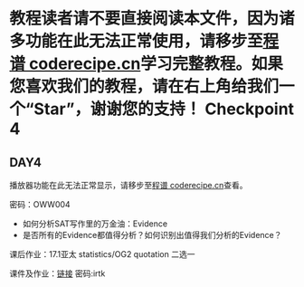 <notice>教程读者请不要直接阅读本文件，因为诸多功能在此无法正常使用，请移步至[程谱 coderecipe.cn](https://coderecipe.cn/learn/10)学习完整教程。如果您喜欢我们的教程，请在右上角给我们一个“Star”，谢谢您的支持！</notice>
Checkpoint 4
======

DAY4
-----
<cr type="player" parameters="XMzg1MzQ0NTg5Mg=="><notice>播放器功能在此无法正常显示，请移步至[程谱 coderecipe.cn](https://coderecipe.cn/learn/1)查看。</notice></cr>

密码：OWW004

- 如何分析SAT写作里的万金油：Evidence
- 是否所有的Evidence都值得分析？如何识别出值得我们分析的Evidence？

课后作业：17.1亚太 statistics/OG2 quotation 二选一

课件及作业：[链接](https://pan.baidu.com/s/1q_rS8JtZ_SQ4oRZ8yySL5A)  密码:irtk

